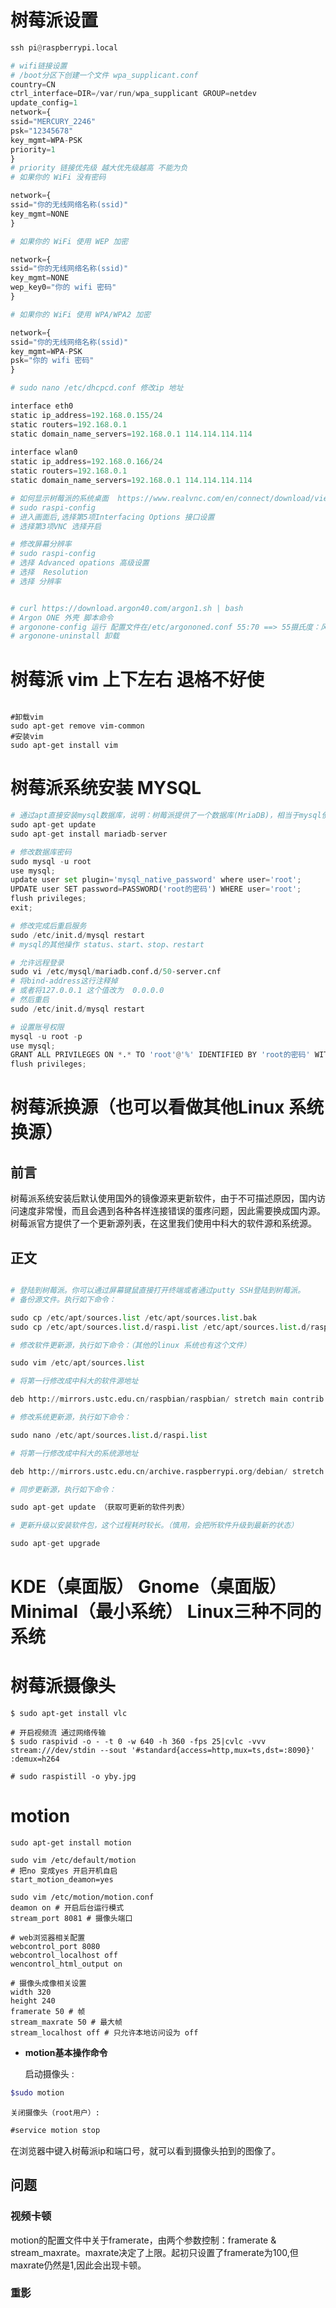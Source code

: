 # 树莓派设置

```python
ssh pi@raspberrypi.local

# wifi链接设置
# /boot分区下创建一个文件 wpa_supplicant.conf
country=CN
ctrl_interface=DIR=/var/run/wpa_supplicant GROUP=netdev
update_config=1
network={
ssid="MERCURY_2246"
psk="12345678"
key_mgmt=WPA-PSK
priority=1
}
# priority 链接优先级 越大优先级越高 不能为负
# 如果你的 WiFi 没有密码

network={
ssid="你的无线网络名称(ssid)"
key_mgmt=NONE
}

# 如果你的 WiFi 使用 WEP 加密

network={
ssid="你的无线网络名称(ssid)"
key_mgmt=NONE
wep_key0="你的 wifi 密码"
}

# 如果你的 WiFi 使用 WPA/WPA2 加密

network={
ssid="你的无线网络名称(ssid)"
key_mgmt=WPA-PSK
psk="你的 wifi 密码"
}

# sudo nano /etc/dhcpcd.conf 修改ip 地址

interface eth0
static ip_address=192.168.0.155/24
static routers=192.168.0.1
static domain_name_servers=192.168.0.1 114.114.114.114
 
interface wlan0
static ip_address=192.168.0.166/24
static routers=192.168.0.1
static domain_name_servers=192.168.0.1 114.114.114.114

# 如何显示树莓派的系统桌面  https://www.realvnc.com/en/connect/download/viewer/
# sudo raspi-config
# 进入画面后,选择第5项Interfacing Options 接口设置
# 选择第3项VNC 选择开启

# 修改屏幕分辨率
# sudo raspi-config
# 选择 Advanced opations 高级设置
# 选择  Resolution 
# 选择 分辨率


# curl https://download.argon40.com/argon1.sh | bash
# Argon ONE 外壳 脚本命令
# argonone-config 运行 配置文件在/etc/argononed.conf 55:70 ==> 55摄氏度：风扇速度70 （0-100）
# argonone-uninstall 卸载
```

# 树莓派 vim 上下左右 退格不好使

```

#卸载vim
sudo apt-get remove vim-common
#安装vim
sudo apt-get install vim
```

# 树莓派系统安装 MYSQL 

```python
# 通过apt直接安装mysql数据库，说明：树莓派提供了一个数据库(MriaDB)，相当于mysql使用，具体命令如下
sudo apt-get update
sudo apt-get install mariadb-server

# 修改数据库密码
sudo mysql -u root
use mysql;
update user set plugin='mysql_native_password' where user='root';
UPDATE user SET password=PASSWORD('root的密码') WHERE user='root';
flush privileges;
exit;

# 修改完成后重启服务
sudo /etc/init.d/mysql restart
# mysql的其他操作 status、start、stop、restart

# 允许远程登录
sudo vi /etc/mysql/mariadb.conf.d/50-server.cnf
# 将bind-address这行注释掉
# 或者将127.0.0.1 这个值改为  0.0.0.0
# 然后重启
sudo /etc/init.d/mysql restart

# 设置账号权限
mysql -u root -p
use mysql;
GRANT ALL PRIVILEGES ON *.* TO 'root'@'%' IDENTIFIED BY 'root的密码' WITH GRANT OPTION;
flush privileges;
```

# 树莓派换源（也可以看做其他Linux 系统换源）

## 前言

树莓派系统安装后默认使用国外的镜像源来更新软件，由于不可描述原因，国内访问速度非常慢，而且会遇到各种各样连接错误的蛋疼问题，因此需要换成国内源。树莓派官方提供了一个更新源列表，在这里我们使用中科大的软件源和系统源。

## 正文

```python

# 登陆到树莓派。你可以通过屏幕键鼠直接打开终端或者通过putty SSH登陆到树莓派。
# 备份源文件。执行如下命令：

sudo cp /etc/apt/sources.list /etc/apt/sources.list.bak
sudo cp /etc/apt/sources.list.d/raspi.list /etc/apt/sources.list.d/raspi.list.bak

# 修改软件更新源，执行如下命令：（其他的linux 系统也有这个文件）

sudo vim /etc/apt/sources.list

# 将第一行修改成中科大的软件源地址

deb http://mirrors.ustc.edu.cn/raspbian/raspbian/ stretch main contrib non-free rpi

# 修改系统更新源，执行如下命令：

sudo nano /etc/apt/sources.list.d/raspi.list

# 将第一行修改成中科大的系统源地址

deb http://mirrors.ustc.edu.cn/archive.raspberrypi.org/debian/ stretch main ui

# 同步更新源，执行如下命令：

sudo apt-get update （获取可更新的软件列表）

# 更新升级以安装软件包，这个过程耗时较长。（慎用，会把所软件升级到最新的状态）

sudo apt-get upgrade

```

# KDE（桌面版）  Gnome（桌面版）  Minimal（最小系统） Linux三种不同的系统

# 树莓派摄像头

```shell
$ sudo apt-get install vlc

# 开启视频流 通过网络传输
$ sudo raspivid -o - -t 0 -w 640 -h 360 -fps 25|cvlc -vvv stream:///dev/stdin --sout '#standard{access=http,mux=ts,dst=:8090}' :demux=h264 

# sudo raspistill -o yby.jpg
```

# motion

```shell
sudo apt-get install motion

sudo vim /etc/default/motion
# 把no 变成yes 开启开机自启
start_motion_deamon=yes

sudo vim /etc/motion/motion.conf
deamon on # 开启后台运行模式
stream_port 8081 # 摄像头端口

# web浏览器相关配置
webcontrol_port 8080
webcontrol_localhost off
wencontrol_html_output on

# 摄像头成像相关设置
width 320
height 240
framerate 50 # 帧
stream_maxrate 50 # 最大帧
stream_localhost off # 只允许本地访问设为 off
```

- **motion基本操作命令** 

  启动摄像头 :            

```ruby
$sudo motion
```

 	关闭摄像头（root用户）:

```markdown
#service motion stop
```

在浏览器中键入树莓派ip和端口号，就可以看到摄像头拍到的图像了。

## 问题

### 视频卡顿
motion的配置文件中关于framerate，由两个参数控制：framerate & stream_maxrate。maxrate决定了上限。起初只设置了framerate为100,但maxrate仍然是1,因此会出现卡顿。

### 重影

